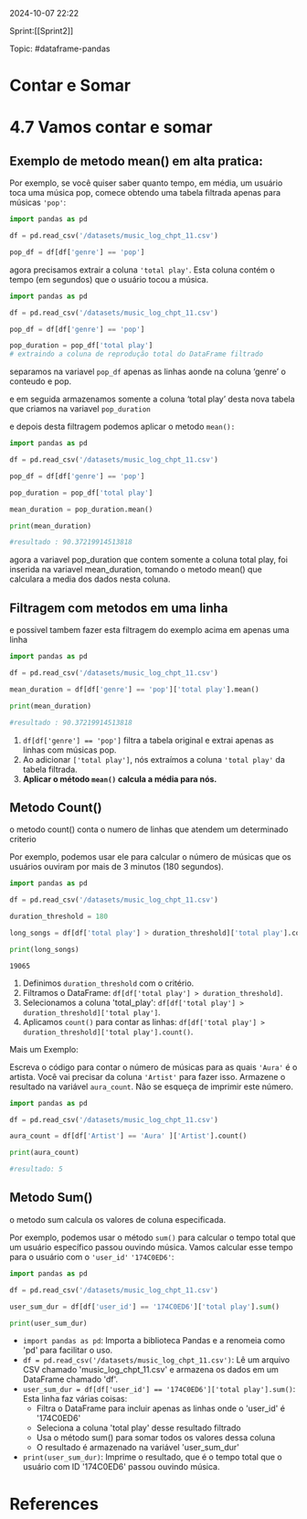 
2024-10-07 22:22

Sprint:[[Sprint2]]

Topic: #dataframe-pandas 


# Contar e Somar

# 4.7 **Vamos contar e somar**

## Exemplo de metodo mean() em alta pratica:

Por exemplo, se você quiser saber quanto tempo, em média, um usuário toca uma música pop, comece obtendo uma tabela filtrada apenas para músicas `'pop'`:

```python
import pandas as pd

df = pd.read_csv('/datasets/music_log_chpt_11.csv')

pop_df = df[df['genre'] == 'pop']
```

agora precisamos extrair a coluna `'total play'`. Esta coluna contém o tempo (em segundos) que o usuário tocou a música.

```python
import pandas as pd

df = pd.read_csv('/datasets/music_log_chpt_11.csv')

pop_df = df[df['genre'] == 'pop']

pop_duration = pop_df['total play']
# extraindo a coluna de reprodução total do DataFrame filtrado
```

separamos na variavel `pop_df` apenas as linhas aonde na coluna ‘genre’ o conteudo e pop.

e em seguida armazenamos somente a coluna ‘total play’ desta nova tabela que criamos na variavel `pop_duration`

e depois desta filtragem podemos aplicar o metodo `mean():`

```python
import pandas as pd

df = pd.read_csv('/datasets/music_log_chpt_11.csv')

pop_df = df[df['genre'] == 'pop']

pop_duration = pop_df['total play']

mean_duration = pop_duration.mean()

print(mean_duration)

#resultado : 90.37219914513818
```

agora a variavel pop_duration que contem somente a coluna total play, foi inserida na variavel mean_duration, tomando o metodo mean() que calculara a media dos dados nesta coluna.

## **Filtragem com metodos em uma linha**

e possivel tambem fazer esta filtragem do exemplo acima em apenas uma linha

```python
import pandas as pd

df = pd.read_csv('/datasets/music_log_chpt_11.csv')

mean_duration = df[df['genre'] == 'pop']['total play'].mean()

print(mean_duration)

#resultado : 90.37219914513818
```

1. `df[df['genre'] == 'pop']` filtra a tabela original e extrai apenas as linhas com músicas pop.
2. Ao adicionar `['total play']`, nós extraímos a coluna `'total play'` da tabela filtrada.
3. **Aplicar o método `mean()` calcula a média para nós.**

## Metodo Count()

o metodo count() conta o numero de linhas que atendem um determinado criterio

Por exemplo, podemos usar ele para calcular o número de músicas que os usuários ouviram por mais de 3 minutos (180 segundos).

```python
import pandas as pd

df = pd.read_csv('/datasets/music_log_chpt_11.csv')

duration_threshold = 180

long_songs = df[df['total play'] > duration_threshold]['total play'].count()

print(long_songs)
```

```
19065
```

1. Definimos `duration_threshold` com o critério.
2. Filtramos o DataFrame: `df[df['total play'] > duration_threshold]`.
3. Selecionamos a coluna 'total_play': `df[df['total play'] > duration_threshold]['total play']`.
4. Aplicamos `count()` para contar as linhas: `df[df['total play'] > duration_threshold]['total play'].count()`.

Mais um Exemplo:

Escreva o código para contar o número de músicas para as quais `'Aura'` é o artista. Você vai precisar da coluna `'Artist'` para fazer isso. Armazene o resultado na variável `aura_count`. Não se esqueça de imprimir este número.

```python
import pandas as pd

df = pd.read_csv('/datasets/music_log_chpt_11.csv')

aura_count = df[df['Artist'] == 'Aura' ]['Artist'].count()

print(aura_count)

#resultado: 5
```

## Metodo Sum()

o metodo sum calcula os valores de coluna especificada.

Por exemplo, podemos usar o método `sum()` para calcular o tempo total que um usuário específico passou ouvindo música. Vamos calcular esse tempo para o usuário com o `'user_id'` `'174C0ED6'`:

```python
import pandas as pd

df = pd.read_csv('/datasets/music_log_chpt_11.csv')

user_sum_dur = df[df['user_id'] == '174C0ED6']['total play'].sum()

print(user_sum_dur)
```

- `import pandas as pd`: Importa a biblioteca Pandas e a renomeia como 'pd' para facilitar o uso.
- `df = pd.read_csv('/datasets/music_log_chpt_11.csv')`: Lê um arquivo CSV chamado 'music_log_chpt_11.csv' e armazena os dados em um DataFrame chamado 'df'.
- `user_sum_dur = df[df['user_id'] == '174C0ED6']['total play'].sum()`: Esta linha faz várias coisas:
    - Filtra o DataFrame para incluir apenas as linhas onde o 'user_id' é '174C0ED6'
    - Seleciona a coluna 'total play' desse resultado filtrado
    - Usa o método sum() para somar todos os valores dessa coluna
    - O resultado é armazenado na variável 'user_sum_dur'
- `print(user_sum_dur)`: Imprime o resultado, que é o tempo total que o usuário com ID '174C0ED6' passou ouvindo música.


# References






